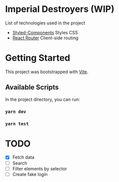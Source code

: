 # Imperial Destroyers (WIP)

<!-- [Deploy](https:// .app) -->

List of technologies used in the project

- [Styled-Components](https://github.com/styled-components/styled-components) Styles CSS
- [React Router](https://reactrouter.com/) Client-side routing

# Getting Started

This project was bootstrapped with [Vite](https://vitejs.dev/).

## Available Scripts

In the project directory, you can run:

### `yarn dev`

### `yarn test`

# TODO

- [x] Fetch data
- [ ] Search
- [ ] Filter elements by selector
- [ ] Create fake login
